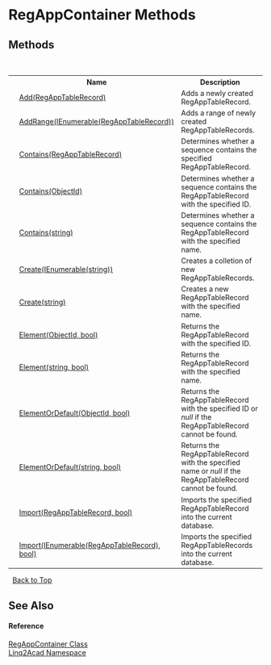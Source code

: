 # RegAppContainer Methods
 

## Methods
&nbsp;<table><tr><th></th><th>Name</th><th>Description</th></tr><tr><td>![Public method](media/pubmethod.gif "Public method")</td><td><a href="M_Linq2Acad_RegAppContainer_Add.md">Add(RegAppTableRecord)</a></td><td>
Adds a newly created RegAppTableRecord.
&nbsp;</tr><tr><td>![Public method](media/pubmethod.gif "Public method")</td><td><a href="M_Linq2Acad_RegAppContainer_AddRange.md">AddRange(IEnumerable(RegAppTableRecord))</a></td><td>
Adds a range of newly created RegAppTableRecords.
&nbsp;</tr><tr><td>![Public method](media/pubmethod.gif "Public method")</td><td><a href="M_Linq2Acad_RegAppContainer_Contains_1.md">Contains(RegAppTableRecord)</a></td><td>
Determines whether a sequence contains the specified RegAppTableRecord.
&nbsp;</tr><tr><td>![Public method](media/pubmethod.gif "Public method")</td><td><a href="M_Linq2Acad_RegAppContainer_Contains.md">Contains(ObjectId)</a></td><td>
Determines whether a sequence contains the RegAppTableRecord with the specified ID.
&nbsp;</tr><tr><td>![Public method](media/pubmethod.gif "Public method")</td><td><a href="M_Linq2Acad_RegAppContainer_Contains_2.md">Contains(string)</a></td><td>
Determines whether a sequence contains the RegAppTableRecord with the specified name.
&nbsp;</tr><tr><td>![Public method](media/pubmethod.gif "Public method")</td><td><a href="M_Linq2Acad_RegAppContainer_Create.md">Create(IEnumerable(string))</a></td><td>
Creates a colletion of new RegAppTableRecords.
&nbsp;</tr><tr><td>![Public method](media/pubmethod.gif "Public method")</td><td><a href="M_Linq2Acad_RegAppContainer_Create_1.md">Create(string)</a></td><td>
Creates a new RegAppTableRecord with the specified name.
&nbsp;</tr><tr><td>![Public method](media/pubmethod.gif "Public method")</td><td><a href="M_Linq2Acad_RegAppContainer_Element.md">Element(ObjectId, bool)</a></td><td>
Returns the RegAppTableRecord with the specified ID.
&nbsp;</tr><tr><td>![Public method](media/pubmethod.gif "Public method")</td><td><a href="M_Linq2Acad_RegAppContainer_Element_1.md">Element(string, bool)</a></td><td>
Returns the RegAppTableRecord with the specified name.
&nbsp;</tr><tr><td>![Public method](media/pubmethod.gif "Public method")</td><td><a href="M_Linq2Acad_RegAppContainer_ElementOrDefault.md">ElementOrDefault(ObjectId, bool)</a></td><td>
Returns the RegAppTableRecord with the specified ID or <i>null</i> if the RegAppTableRecord cannot be found.
&nbsp;</tr><tr><td>![Public method](media/pubmethod.gif "Public method")</td><td><a href="M_Linq2Acad_RegAppContainer_ElementOrDefault_1.md">ElementOrDefault(string, bool)</a></td><td>
Returns the RegAppTableRecord with the specified name or <i>null</i> if the RegAppTableRecord cannot be found.
&nbsp;</tr><tr><td>![Public method](media/pubmethod.gif "Public method")</td><td><a href="M_Linq2Acad_RegAppContainer_Import_1.md">Import(RegAppTableRecord, bool)</a></td><td>
Imports the specified RegAppTableRecord into the current database.
&nbsp;</tr><tr><td>![Public method](media/pubmethod.gif "Public method")</td><td><a href="M_Linq2Acad_RegAppContainer_Import.md">Import(IEnumerable(RegAppTableRecord), bool)</a></td><td>
Imports the specified RegAppTableRecords into the current database.
&nbsp;</tr></table>&nbsp;
<a href="#regappcontainer-methods">Back to Top</a>

## See Also


#### Reference
<a href="T_Linq2Acad_RegAppContainer.md">RegAppContainer Class</a><br /><a href="N_Linq2Acad.md">Linq2Acad Namespace</a><br />
